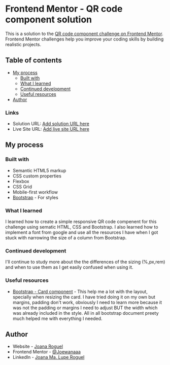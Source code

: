 # Frontend Mentor - QR code component solution

This is a solution to the [QR code component challenge on Frontend Mentor](https://www.frontendmentor.io/challenges/qr-code-component-iux_sIO_H). Frontend Mentor challenges help you improve your coding skills by building realistic projects. 

## Table of contents
- [My process](#my-process)
  - [Built with](#built-with)
  - [What I learned](#what-i-learned)
  - [Continued development](#continued-development)
  - [Useful resources](#useful-resources)
- [Author](#author)

### Links

- Solution URL: [Add solution URL here](https://your-solution-url.com)
- Live Site URL: [Add live site URL here](https://your-live-site-url.com)

## My process

### Built with

- Semantic HTML5 markup
- CSS custom properties
- Flexbox
- CSS Grid
- Mobile-first workflow
- [Bootstrap](https://getbootstrap.com/) - For styles

### What I learned

I learned how to create a simple responsive QR code compenent for this challenge using sematic HTML, CSS and Bootstrap. I also learned how to implement a font from google and use all the resources I have when I got stuck with narrowing the size of a column from Bootstrap.

### Continued development

I'll continue to study more about the the differences of the sizing (%,px,rem) and when to use them as I get easily confused when using it.

### Useful resources

- [Bootstrap - Card component](https://getbootstrap.com/docs/5.3/components/card/) - This help me a lot with the layout, specially when resizing the card. I have tried doing it on my own but margins, padding don't work, obviously I need to learn more because it was not the padding or margins I need to adjust BUT the width which was already included in the style.
All in all bootstrap document preety much helped me with everything I needed.

## Author

- Website - [Joana Roguel](https://www.your-site.com)
- Frontend Mentor - [@Joewanaaa](https://www.frontendmentor.io/profile/Joewanaaa)
- LinkedIn - [Joana Ma. Lupe Roguel](www.linkedin.com/in/joanaroguel)

